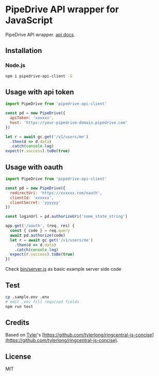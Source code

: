 # PipeDrive API wrapper for JavaScript

PipeDrive API wrapper. [api docs](https://developers.pipedrive.com/docs/api/v1).

## Installation

### Node.js

```bash
npm i pipedrive-api-client -S
```

## Usage with api token

```js
import PipeDrive from 'pipedrive-api-client'

const pd = new PipeDrive({
  apiToken: 'xxxxxx',
  host: 'https://your-pipedrive-domain.pipedrive.com'
})

let r = await gc.get('/v1/users/me')
  .then(d => d.data)
  .catch(console.log)
expect(r.success).toBe(true)

```

## Usage with oauth

```js
import PipeDrive from 'pipedrive-api-client'

const pd = new PipeDrive({
  redirectUri: 'https://xxxxxx.com/oauth',
  clientId: 'xxxxxx',
  clientSecret: 'yyyyyy'
})

const loginUrl = pd.authorizeUri('some_state_string')

app.get('/oauth', (req, res) {
  const { code } = req.query
  await pd.authorize(code)
  let r = await gc.get('/v1/users/me')
    .then(d => d.data)
    .catch(console.log)
  expect(r.success).toBe(true)
})

```

Check [bin/server.js](bin/server.js) as basic example server side code

## Test

```bash
cp .sample.env .env
# edit .env fill required fields
npm run test
```

## Credits

Based on [Tyler](https://github.com/tylerlong)'s [https://github.com/tylerlong/ringcentral-js-concise](https://github.com/tylerlong/ringcentral-js-concise).

## License

MIT
